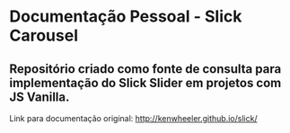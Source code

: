 # Documentação Pessoal - Slick Carousel

## Repositório criado como fonte de consulta para implementação do Slick Slider em projetos com JS Vanilla.

Link para documentação original: http://kenwheeler.github.io/slick/